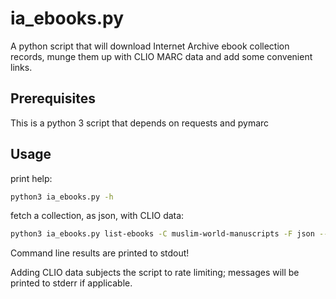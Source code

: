 # ia_ebooks.py

A python script that will download Internet Archive ebook collection records, munge them up with CLIO MARC data and add some convenient links.

## Prerequisites
This is a python 3 script that depends on requests and pymarc

## Usage
print help:
```bash
python3 ia_ebooks.py -h
```

fetch a collection, as json, with CLIO data:
```bash
python3 ia_ebooks.py list-ebooks -C muslim-world-manuscripts -F json --clio > mwm.json
```

Command line results are printed to stdout!

Adding CLIO data subjects the script to rate limiting; messages will be printed to stderr if applicable.
